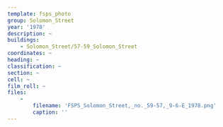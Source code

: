 ```yaml
---
template: fsps_photo
group: Solomon_Street
year: '1978'
description: ~
buildings:
    - Solomon_Street/57-59_Solomon_Street
coordinates: ~
heading: ~
classification: ~
section: ~
cell: ~
film_roll: ~
files:
    -
        filename: 'FSPS_Solomon_Street,_no._59-57,_9-6-E_1978.png'
        caption: ''
---
```

